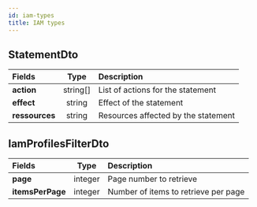 ```yaml
---
id: iam-types
title: IAM types
---
```


## StatementDto

| Fields         |   Type   | Description                         |
| :------------- | :------: | :---------------------------------- |
| **action**     | string[] | List of actions for the statement   |
| **effect**     |  string  | Effect of the statement             |
| **ressources** |  string  | Resources affected by the statement |

## IamProfilesFilterDto

| Fields           |  Type   | Description                          |
| :--------------- | :-----: | :----------------------------------- |
| **page**         | integer | Page number to retrieve              |
| **itemsPerPage** | integer | Number of items to retrieve per page |
